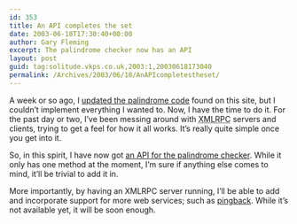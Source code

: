 ```yaml
---
id: 353
title: An API completes the set
date: 2003-06-18T17:30:40+00:00
author: Gary Fleming
excerpt: The palindrome checker now has an API
layout: post
guid: tag:solitude.vkps.co.uk,2003:1,20030618173040
permalink: /Archives/2003/06/18/AnAPIcompletestheset/
---
```

A week or so ago, I [updated the palindrome code](http://solitude.vkps.co.uk/Archives/2003/06/09/#CheckingPalindromes) found on this site, but I couldn&#8217;t implement everything I wanted to. Now, I have the time to do it. For the past day or two, I&#8217;ve been messing around with <acronym title="eXtensible Markup Language - Remote Procedure Call">XMLRPC</acronym> servers and clients, trying to get a feel for how it all works. It&#8217;s really quite simple once you get into it.

So, in this spirit, I have now got [an API for the palindrome checker](http://solitude.vkps.co.uk/Code/Palindrome/PalindromeAPI.php). While it only has one method at the moment, I&#8217;m sure if anything else comes to mind, it&#8217;ll be trivial to add it in.

More importantly, by having an XMLRPC server running, I&#8217;ll be able to add and incorporate support for more web services; such as [pingback](http://www.hixie.ch/specs/pingback/pingback). While it&#8217;s not available yet, it will be soon enough.